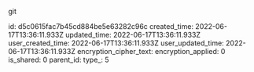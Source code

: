 git

id: d5c0615fac7b45cd884be5e63282c96c
created_time: 2022-06-17T13:36:11.933Z
updated_time: 2022-06-17T13:36:11.933Z
user_created_time: 2022-06-17T13:36:11.933Z
user_updated_time: 2022-06-17T13:36:11.933Z
encryption_cipher_text: 
encryption_applied: 0
is_shared: 0
parent_id: 
type_: 5